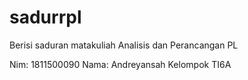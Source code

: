 # sadurrpl
Berisi saduran matakuliah Analisis dan Perancangan PL

Nim: 1811500090
Nama: Andreyansah
Kelompok TI6A
